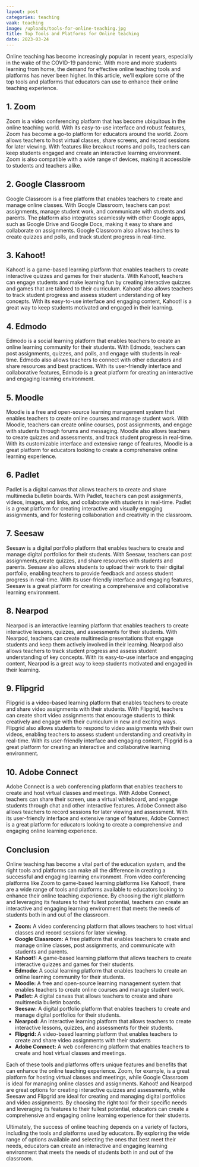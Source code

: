 ```yaml
---
layout: post
categories: teaching
vaak: teaching
image: /uploads/tools-for-online-teaching.jpg
title: Top Tools and Platforms for Online teaching
date: 2023-03-24
---
```

Online teaching has become increasingly popular in recent years, especially in the wake of the COVID-19 pandemic. With more and more students learning from home, the demand for effective online teaching tools and platforms has never been higher. In this article, we'll explore some of the top tools and platforms that educators can use to enhance their online teaching experience.



## 1. Zoom



Zoom is a video conferencing platform that has become ubiquitous in the online teaching world. With its easy-to-use interface and robust features, Zoom has become a go-to platform for educators around the world. Zoom allows teachers to host virtual classes, share screens, and record sessions for later viewing. With features like breakout rooms and polls, teachers can keep students engaged and create an interactive learning environment. Zoom is also compatible with a wide range of devices, making it accessible to students and teachers alike.



## 2. Google Classroom



Google Classroom is a free platform that enables teachers to create and manage online classes. With Google Classroom, teachers can post assignments, manage student work, and communicate with students and parents. The platform also integrates seamlessly with other Google apps, such as Google Drive and Google Docs, making it easy to share and collaborate on assignments. Google Classroom also allows teachers to create quizzes and polls, and track student progress in real-time.



## 3. Kahoot!



Kahoot! is a game-based learning platform that enables teachers to create interactive quizzes and games for their students. With Kahoot!, teachers can engage students and make learning fun by creating interactive quizzes and games that are tailored to their curriculum. Kahoot! also allows teachers to track student progress and assess student understanding of key concepts. With its easy-to-use interface and engaging content, Kahoot! is a great way to keep students motivated and engaged in their learning.



## 4. Edmodo



Edmodo is a social learning platform that enables teachers to create an online learning community for their students. With Edmodo, teachers can post assignments, quizzes, and polls, and engage with students in real-time. Edmodo also allows teachers to connect with other educators and share resources and best practices. With its user-friendly interface and collaborative features, Edmodo is a great platform for creating an interactive and engaging learning environment.



## 5. Moodle



Moodle is a free and open-source learning management system that enables teachers to create online courses and manage student work. With Moodle, teachers can create online courses, post assignments, and engage with students through forums and messaging. Moodle also allows teachers to create quizzes and assessments, and track student progress in real-time. With its customizable interface and extensive range of features, Moodle is a great platform for educators looking to create a comprehensive online learning experience.



## 6. Padlet



Padlet is a digital canvas that allows teachers to create and share multimedia bulletin boards. With Padlet, teachers can post assignments, videos, images, and links, and collaborate with students in real-time. Padlet is a great platform for creating interactive and visually engaging assignments, and for fostering collaboration and creativity in the classroom.



## 7. Seesaw



Seesaw is a digital portfolio platform that enables teachers to create and manage digital portfolios for their students. With Seesaw, teachers can post assignments,create quizzes, and share resources with students and parents. Seesaw also allows students to upload their work to their digital portfolio, enabling teachers to provide feedback and assess student progress in real-time. With its user-friendly interface and engaging features, Seesaw is a great platform for creating a comprehensive and collaborative learning environment.



## 8. Nearpod



Nearpod is an interactive learning platform that enables teachers to create interactive lessons, quizzes, and assessments for their students. With Nearpod, teachers can create multimedia presentations that engage students and keep them actively involved in their learning. Nearpod also allows teachers to track student progress and assess student understanding of key concepts. With its easy-to-use interface and engaging content, Nearpod is a great way to keep students motivated and engaged in their learning.



## 9. Flipgrid



Flipgrid is a video-based learning platform that enables teachers to create and share video assignments with their students. With Flipgrid, teachers can create short video assignments that encourage students to think creatively and engage with their curriculum in new and exciting ways. Flipgrid also allows students to respond to video assignments with their own videos, enabling teachers to assess student understanding and creativity in real-time. With its user-friendly interface and engaging content, Flipgrid is a great platform for creating an interactive and collaborative learning environment.



## 10. Adobe Connect



Adobe Connect is a web conferencing platform that enables teachers to create and host virtual classes and meetings. With Adobe Connect, teachers can share their screen, use a virtual whiteboard, and engage students through chat and other interactive features. Adobe Connect also allows teachers to record sessions for later viewing and assessment. With its user-friendly interface and extensive range of features, Adobe Connect is a great platform for educators looking to create a comprehensive and engaging online learning experience.



## Conclusion



Online teaching has become a vital part of the education system, and the right tools and platforms can make all the difference in creating a successful and engaging learning environment. From video conferencing platforms like Zoom to game-based learning platforms like Kahoot!, there are a wide range of tools and platforms available to educators looking to enhance their online teaching experience. By choosing the right platform and leveraging its features to their fullest potential, teachers can create an interactive and engaging learning environment that meets the needs of students both in and out of the classroom.

* **Zoom:** A video conferencing platform that allows teachers to host virtual classes and record sessions for later viewing.
* **Google Classroom:** A free platform that enables teachers to create and manage online classes, post assignments, and communicate with students and parents.
* **Kahoot!:** A game-based learning platform that allows teachers to create interactive quizzes and games for their students.
* **Edmodo:** A social learning platform that enables teachers to create an online learning community for their students.
* **Moodle:** A free and open-source learning management system that enables teachers to create online courses and manage student work.
* **Padlet:** A digital canvas that allows teachers to create and share multimedia bulletin boards.
* **Seesaw:** A digital portfolio platform that enables teachers to create and manage digital portfolios for their students.
* **Nearpod:** An interactive learning platform that allows teachers to create interactive lessons, quizzes, and assessments for their students.
* **Flipgrid:** A video-based learning platform that enables teachers to create and share video assignments with their students
* **Adobe Connect:** A web conferencing platform that enables teachers to create and host virtual classes and meetings.



Each of these tools and platforms offers unique features and benefits that can enhance the online teaching experience. Zoom, for example, is a great platform for hosting virtual classes and meetings, while Google Classroom is ideal for managing online classes and assignments. Kahoot! and Nearpod are great options for creating interactive quizzes and assessments, while Seesaw and Flipgrid are ideal for creating and managing digital portfolios and video assignments. By choosing the right tool for their specific needs and leveraging its features to their fullest potential, educators can create a comprehensive and engaging online learning experience for their students.



Ultimately, the success of online teaching depends on a variety of factors, including the tools and platforms used by educators. By exploring the wide range of options available and selecting the ones that best meet their needs, educators can create an interactive and engaging learning environment that meets the needs of students both in and out of the classroom.